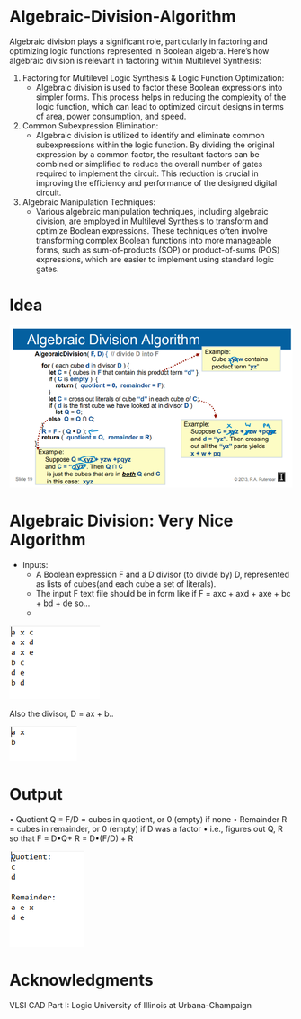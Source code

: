 # Algebraic-Division-Algorithm
Algebraic division plays a significant role, particularly in factoring and optimizing logic functions represented in Boolean algebra. Here’s how algebraic division is relevant in factoring within Multilevel Synthesis:
1. Factoring for Multilevel Logic Synthesis & Logic Function Optimization:
   - Algebraic division is used to factor these Boolean expressions into simpler forms. This process helps in reducing the complexity of the logic function, which can lead to 
     optimized circuit designs in terms of area, power consumption, and speed.
2. Common Subexpression Elimination:
   - Algebraic division is utilized to identify and eliminate common subexpressions within the logic function. By dividing the original expression by a common factor, the 
     resultant factors can be combined or simplified to reduce the overall number of gates required to implement the circuit. This reduction is crucial in improving the 
     efficiency and performance of the designed digital circuit.
3. Algebraic Manipulation Techniques:
   - Various algebraic manipulation techniques, including algebraic division, are employed in Multilevel Synthesis to transform and optimize Boolean expressions. These 
     techniques often involve transforming complex Boolean functions into more manageable forms, such as sum-of-products (SOP) or product-of-sums (POS) expressions, which are 
     easier to implement using standard logic gates.

# Idea
![](https://github.com/3a3del/Algebraic-Division-Algorithm/blob/main/temp2.PNG)                    

# Algebraic Division: Very Nice Algorithm
- Inputs:
  - A Boolean expression F and a D divisor (to divide by) D, represented as lists of cubes(and each cube a set of literals).
  - The input F text file should be in form like if F = axc + axd + axe + bc + bd + de so...
  - 
![](https://github.com/3a3del/Algebraic-Division-Algorithm/blob/main/temp.PNG)


Also the divisor, D = ax + b..


![](https://github.com/3a3del/Algebraic-Division-Algorithm/blob/main/temp3.PNG)

# Output 
   • Quotient Q = F/D = cubes in quotient, or 0 (empty) if none 
   • Remainder R = cubes in remainder, or 0 (empty) if D was a factor 
   • i.e., figures out Q, R so that F = D•Q+ R = D•(F/D) + R 
   
![](https://github.com/3a3del/Algebraic-Division-Algorithm/blob/main/ouput.PNG)
                        
# Acknowledgments
VLSI CAD Part I: Logic
University of Illinois at Urbana-Champaign
                                        
  
  
